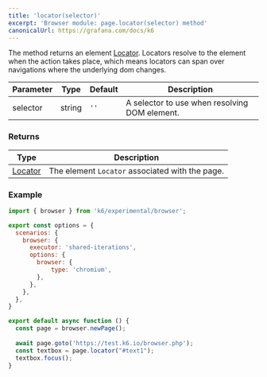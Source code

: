 ```yaml
---
title: 'locator(selector)'
excerpt: 'Browser module: page.locator(selector) method'
canonicalUrl: https://grafana.com/docs/k6
---
```


The method returns an element [Locator](/javascript-api/k6-experimental/browser/locator/). Locators resolve to the element when the action takes place, which means locators can span over navigations where the underlying dom changes.


| Parameter       | Type   | Default | Description                                                                                                                                                                                                                           |
|-----------------|--------|---------|---------------------------------------------------------------------------------------------------------------------------------------------------------------------------------------------------------------------------------------|
| selector        | string  | `''`    |  A selector to use when resolving DOM element.                                                                                                               |

### Returns

| Type                 | Description                                                                                     |
| ----                 | -----------                                                                                     |
| [Locator](/javascript-api/k6-experimental/browser/locator/)               | The element `Locator` associated with the page.        |

### Example

<CodeGroup labels={[]}>

```javascript
import { browser } from 'k6/experimental/browser';

export const options = {
  scenarios: {
    browser: {
      executor: 'shared-iterations',
      options: {
        browser: {
            type: 'chromium',
        },
      },
    },
  },
}

export default async function () {
  const page = browser.newPage();
  
  await page.goto('https://test.k6.io/browser.php');
  const textbox = page.locator("#text1");
  textbox.focus();
}
```

</CodeGroup>
